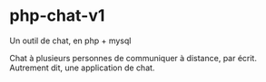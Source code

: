 # php-chat-v1
Un outil de chat, en php + mysql

Chat à plusieurs personnes de communiquer à distance, par écrit.
Autrement dit, une application de chat.

